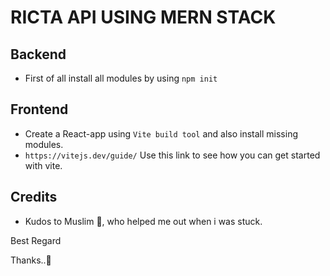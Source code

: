 # RICTA API USING MERN STACK

## Backend
- First of all install all modules by using `npm init`

## Frontend
- Create a React-app using `Vite build tool` and also install missing modules.
- `https://vitejs.dev/guide/` Use this link to see how you can get started with vite.

## Credits
* Kudos to Muslim 👏, who helped me out when i was stuck.


Best Regard

Thanks..👊
